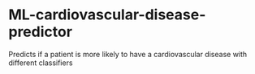 # ML-cardiovascular-disease-predictor
Predicts if a patient is more likely to have a cardiovascular disease with different classifiers
